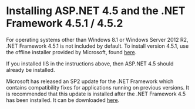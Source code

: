 [title]: # (Installing ASP.Net and .NET Framework)
[tags]: # (asp.net, .net framework)
[priority]: # (1)

# Installing ASP.NET 4.5 and the .NET Framework 4.5.1 / 4.5.2

For operating systems other than Windows 8.1 or Windows Server 2012 R2, .NET Framework 4.5.1 is not included by default. To install version 4.5.1, use the offline installer provided by Microsoft, found [here](http://www.microsoft.com/en-us/download/details.aspx?id=40779).

If you installed IIS in the instructions above, then ASP.NET 4.5 should already be installed.

Microsoft has released an SP2 update for the .NET Framework which contains compatibility fixes for applications running on previous versions. It is recommended that this update is installed after the .NET Framework 4.5 has been installed. It can be downloaded [here](http://www.microsoft.com/en-us/download/details.aspx?id=42642).
